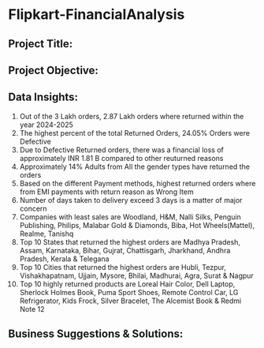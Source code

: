 # Flipkart-FinancialAnalysis

## Project Title:


## Project Objective:

## Data Insights:

1. Out of the 3 Lakh orders, 2.87 Lakh orders where returned within the year 2024-2025
2. The highest percent of the total Returned Orders, 24.05% Orders were Defective
3. Due to Defective Returned orders, there was a financial loss of approximately INR 1.81 B compared to other reuturned reasons
4. Approximately 14% Adults from All the gender types have returned the orders
5. Based on the different Payment methods, highest returned orders where from EMI payments with return reason as Wrong Item
6. Number of days taken to delivery exceed 3 days is a matter of major concern
7. Companies with least sales are Woodland, H&M, Nalli Silks, Penguin Publishing, Philips, Malabar Gold & Diamonds, Biba, Hot Wheels(Mattel), Realme, Tanishq
8. Top 10 States that returned the highest orders are Madhya Pradesh, Assam, Karnataka, Bihar, Gujrat, Chattisgarh, Jharkhand, Andhra Pradesh, Kerala & Telegana
9. Top 10 Cities that returned the highest orders are Hubli, Tezpur, Vishakhapatnam, Ujjain, Mysore, Bhilai, Madhurai, Agra, Surat & Nagpur
10. Top 10 highly returned products are Loreal Hair Color, Dell Laptop, Sherlock Holmes Book, Puma Sport Shoes, Remote Control Car, LG Refrigerator, Kids Frock, Silver Bracelet, The Alcemist Book & Redmi Note 12

## Business Suggestions & Solutions:

